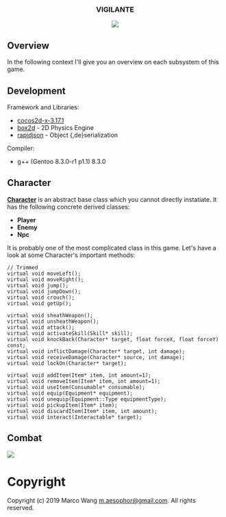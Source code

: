 <div align="center">
<h3>VIGILANTE</h3>
<img src="/.meta/combat.gif">
</div>

## Overview
In the following context I'll give you an overview on each subsystem of this game.

## Development
Framework and Libraries:
* [cocos2d-x-3.17.1](https://cocos2d-x.org/filedown/cocos2d-x-3.17.1)
* [box2d](https://box2d.org/) - 2D Physics Engine
* [rapidjson](http://rapidjson.org/) - Object {,de}serialization

Compiler:
* g++ (Gentoo 8.3.0-r1 p1.1) 8.3.0

## Character
**[Character](https://github.com/aesophor/Vigilante/blob/master/Classes/character/Character.h)** is an abstract base class which you cannot directly instatiate. It has the following concrete derived classes:
* **Player**
* **Enemy**
* **Npc**

It is probably one of the most complicated class in this game. Let's have a look at some Character's important methods:
```
// Trimmed
virtual void moveLeft();
virtual void moveRight();
virtual void jump();
virtual void jumpDown();
virtual void crouch();
virtual void getUp();

virtual void sheathWeapon();
virtual void unsheathWeapon();
virtual void attack();
virtual void activateSkill(Skill* skill);
virtual void knockBack(Character* target, float forceX, float forceY) const;
virtual void inflictDamage(Character* target, int damage);
virtual void receiveDamage(Character* source, int damage);
virtual void lockOn(Character* target);

virtual void addItem(Item* item, int amount=1);
virtual void removeItem(Item* item, int amount=1);
virtual void useItem(Consumable* consumable);
virtual void equip(Equipment* equipment);
virtual void unequip(Equipment::Type equipmentType);
virtual void pickupItem(Item* item);
virtual void discardItem(Item* item, int amount);
virtual void interact(Interactable* target);
```

## Combat
![](https://raw.githubusercontent.com/aesophor/Vigilante/readme/.meta/combat.gif)


# Copyright
Copyright (c) 2019 Marco Wang <m.aesophor@gmail.com>. All rights reserved.
